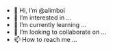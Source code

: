 - 👋 Hi, I’m @alimboi
- 👀 I’m interested in ...
- 🌱 I’m currently learning ...
- 💞️ I’m looking to collaborate on ...
- 📫 How to reach me ...

<!---
alimboi/alimboi is a ✨ special ✨ repository because its `README.md` (this file) appears on your GitHub profile.
You can click the Preview link to take a look at your changes.
--->
